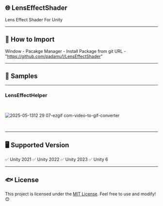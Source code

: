 ## 🌐 LensEffectShader

Lens Effect Shader For Unity

---

## 📌 How to Import

Window - Pacakge Manager - Install Package from git URL - "https://github.com/padamu1/LensEffectShader"

---

## 📌 Samples

---
### LensEffectHelper

<br/>

![2025-05-1312 29 07-ezgif com-video-to-gif-converter](https://github.com/user-attachments/assets/10be9d80-22d2-4b39-ac73-90aa71dfdc06)

<br/>

---

## 🖥️ Supported Version

✅ Unity 2021
✅ Unity 2022
✅ Unity 2023
✅ Unity 6

---

## 🐟 License  
This project is licensed under the [MIT License](LICENSE). Feel free to use and modify! 😊  



